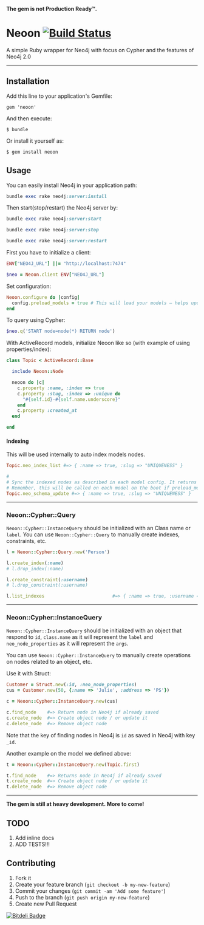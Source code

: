 **The gem is not Production Ready™.**

# Neoon [![Build Status](https://travis-ci.org/amrnt/neoon.png?branch=master)](https://travis-ci.org/amrnt/neoon)

A simple Ruby wrapper for Neo4j with focus on Cypher and the features of Neo4j 2.0

---

## Installation

Add this line to your application's Gemfile:

    gem 'neoon'

And then execute:

    $ bundle

Or install it yourself as:

    $ gem install neoon

## Usage

You can easily install Neo4j in your application path:

```ruby
bundle exec rake neo4j:server:install
```

Then start(stop/restart) the Neo4j server by:

```ruby
bundle exec rake neo4j:server:start

bundle exec rake neo4j:server:stop

bundle exec rake neo4j:server:restart
```

First you have to initialize  a client:

```ruby
ENV["NEO4J_URL"] ||= "http://localhost:7474"

$neo = Neoon.client ENV["NEO4J_URL"]
```

Set configuration:

```ruby
Neoon.configure do |config|
  config.preload_models = true # This will load your models — helps updating the indexed nodes at the (Rails) boot (default: false)
end
```

To query using Cypher:

```ruby
$neo.q('START node=node(*) RETURN node')
```

With ActiveRecord models, initialize Neoon like so (with example of using properties/index):

```ruby
class Topic < ActiveRecord::Base

  include Neoon::Node

  neoon do |c|
    c.property :name, :index => true
    c.property :slug, :index => :unique do
      "#{self.id}-#{self.name.underscore}"
    end
    c.property :created_at
  end

end
```

#### Indexing

This will be used internally to auto index models nodes.

```ruby
Topic.neo_index_list #=> { :name => true, :slug => "UNIQUENESS" }

#
# Sync the indexed nodes as described in each model config. It returns the indexed fields.
# Remember, this will be called on each model on the boot if preload_models set to true.
Topic.neo_schema_update #=> { :name => true, :slug => "UNIQUENESS" }
```

---

### Neoon::Cypher::Query

`Neoon::Cypher::InstanceQuery` should be initialized with an Class name or `label`. You can use `Neoon::Cypher::Query` to manually create indexes, constraints, etc.

```ruby
l = Neoon::Cypher::Query.new('Person')

l.create_index(:name)
# l.drop_index(:name)

l.create_constraint(:username)
# l.drop_constraint(:username)

l.list_indexes                         #=> { :name => true, :username => "UNIQUENESS" }
```

---

### Neoon::Cypher::InstanceQuery

`Neoon::Cypher::InstanceQuery` should be initialized with an object that respond to `id`, `class.name` as it will represent the `label` and `neo_node_properties` as it will represent the `args`.

You can use `Neoon::Cypher::InstanceQuery` to manually create operations on nodes related to an object, etc.

Use it with Struct:

```ruby
Customer = Struct.new(:id, :neo_node_properties)
cus = Customer.new(50, {:name => 'Julie', :address => 'PS'})

c = Neoon::Cypher::InstanceQuery.new(cus)

c.find_node    #=> Return node in Neo4j if already saved
c.create_node  #=> Create object node / or update it
c.delete_node  #=> Remove object node
```

Note that the key of finding nodes in Neo4j is `id` as saved in Neo4j with key `_id`.

Another example on the model we defined above:

```ruby
t = Neoon::Cypher::InstanceQuery.new(Topic.first)

t.find_node    #=> Returns node in Neo4j if already saved
t.create_node  #=> Create object node / or update it
t.delete_node  #=> Remove object node
```

---

**The gem is still at heavy development. More to come!**

## TODO

1. Add inline docs
2. ADD TESTS!!!

## Contributing

1. Fork it
2. Create your feature branch (`git checkout -b my-new-feature`)
3. Commit your changes (`git commit -am 'Add some feature'`)
4. Push to the branch (`git push origin my-new-feature`)
5. Create new Pull Request


[![Bitdeli Badge](https://d2weczhvl823v0.cloudfront.net/amrnt/neoon/trend.png)](https://bitdeli.com/free "Bitdeli Badge")

